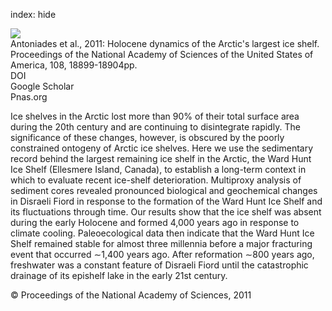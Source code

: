 index: hide

<div class="Citation">
    <div class="Citation-thumb CitationThumb-linked"  data-href="https://doi.org/10.1073/pnas.1106378108">
      <img src="https://static.claimspace.cloud/climate-study-static/refs/thumbs/5/Antoniades_et_al_2011-thumb.png" />
    </div>

  <div class="Citation-body">
    <div class="Citation-text">Antoniades et al., 2011: Holocene dynamics of the Arctic's largest ice shelf. <span class="Article-journal">Proceedings of the National Academy of Sciences of the United States of America, </span><span class="Article-volume">108, </span>18899-18904pp.</div>
    <div class="Citation-links">
      <div class="CitationLink" data-href="https://doi.org/10.1073/pnas.1106378108">
        <div class="CitationLink-icon CitationLink-Doi"></div>
        <div class="CitationLink-text">DOI</div>
      </div>
      <div class="CitationLink" data-href="https://scholar.google.com/scholar?q=10.1073/pnas.1106378108">
        <div class="CitationLink-icon CitationLink-Scholar"></div>
        <div class="CitationLink-text">Google Scholar</div>
      </div>
      <div class="CitationLink" data-href="http://www.pnas.org/content/108/47/18899.abstract">
        <div class="CitationLink-icon CitationLink-Publisher"></div>
        <div class="CitationLink-text">Pnas.org</div>
      </div>
    </div>
  </div>
</div>

Ice shelves in the Arctic lost more than 90% of their total surface area during the 20th century and are continuing to disintegrate rapidly. The significance of these changes, however, is obscured by the poorly constrained ontogeny of Arctic ice shelves. Here we use the sedimentary record behind the largest remaining ice shelf in the Arctic, the Ward Hunt Ice Shelf (Ellesmere Island, Canada), to establish a long-term context in which to evaluate recent ice-shelf deterioration. Multiproxy analysis of sediment cores revealed pronounced biological and geochemical changes in Disraeli Fiord in response to the formation of the Ward Hunt Ice Shelf and its fluctuations through time. Our results show that the ice shelf was absent during the early Holocene and formed 4,000 years ago in response to climate cooling. Paleoecological data then indicate that the Ward Hunt Ice Shelf remained stable for almost three millennia before a major fracturing event that occurred ∼1,400 years ago. After reformation ∼800 years ago, freshwater was a constant feature of Disraeli Fiord until the catastrophic drainage of its epishelf lake in the early 21st century.

<div class="Citation-copy">
&copy; Proceedings of the National Academy of Sciences, 2011
</div>
